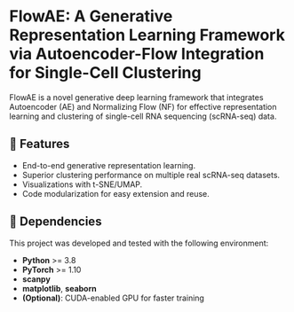 # FlowAE: A Generative Representation Learning Framework via Autoencoder-Flow Integration for Single-Cell Clustering

FlowAE is a novel generative deep learning framework that integrates Autoencoder (AE) and Normalizing Flow (NF) for effective representation learning and clustering of single-cell RNA sequencing (scRNA-seq) data.


## 🚀 Features

- End-to-end generative representation learning.
- Superior clustering performance on multiple real scRNA-seq datasets.
- Visualizations with t-SNE/UMAP.
- Code modularization for easy extension and reuse.

## 🧩 Dependencies

This project was developed and tested with the following environment:

- **Python** >= 3.8  
- **PyTorch** >= 1.10  
- **scanpy**
- **matplotlib**, **seaborn**
- **(Optional)**: CUDA-enabled GPU for faster training

